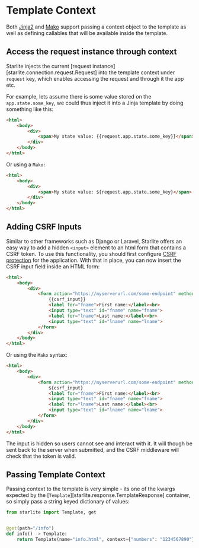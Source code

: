 # Template Context

Both [Jinja2](https://jinja.palletsprojects.com/en/3.0.x/) and [Mako](https://www.makotemplates.org/) support passing a context
object to the template as well as defining callables that will be available inside the template.

## Access the request instance through context

Starlite injects the current [request instance][starlite.connection.request.Request] into the template context under `request` key,
which enables accessing the request and through it the app etc.

For example, lets assume there is some value stored on the `app.state.some_key`, we could thus inject it into a Jinja
template by doing something like this:

```html
<html>
    <body>
        <div>
            <span>My state value: {{request.app.state.some_key}}</span>
        </div>
    </body>
</html>
```

Or using a `Mako:`

```html
<html>
    <body>
        <div>
            <span>My state value: ${request.app.state.some_key}</span>
        </div>
    </body>
</html>
```

## Adding CSRF Inputs

Similar to other frameworks such as Django or Laravel, Starlite offers an easy way to add a hidden `<input>` element to
an html form that contains a CSRF token. To use this functionality, you should first configure
[CSRF protection](../7-middleware/3-builtin-middlewares/3-csrf-middleware.md) for the application. With that in place,
you can now insert the CSRF input field inside an HTML form:

```html
<html>
    <body>
        <div>
            <form action="https://myserverurl.com/some-endpoint" method="post">
                {{csrf_input}}
                <label for="fname">First name:</label><br>
                <input type="text" id="fname" name="fname">
                <label for="lname">Last name:</label><br>
                <input type="text" id="lname" name="lname">
            </form>
        </div>
    </body>
</html>
```

Or using the `Mako` syntax:

```html
<html>
    <body>
        <div>
            <form action="https://myserverurl.com/some-endpoint" method="post">
                ${csrf_input}
                <label for="fname">First name:</label><br>
                <input type="text" id="fname" name="fname">
                <label for="lname">Last name:</label><br>
                <input type="text" id="lname" name="lname">
            </form>
        </div>
    </body>
</html>
```

The input is hidden so users cannot see and interact with it. It will though be sent back to the server when submitted,
and the CSRF middleware will check that the token is valid.

## Passing Template Context

Passing context to the template is very simple - its one of the kwargs expected by the [`Template`][starlite.response.TemplateResponse]
container, so simply pass a string keyed dictionary of values:

```python
from starlite import Template, get


@get(path="/info")
def info() -> Template:
    return Template(name="info.html", context={"numbers": "1234567890"})
```
